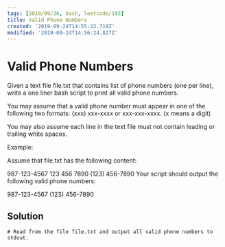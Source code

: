 ```yaml
---
tags: [2019/09/26, bash, leetcode/193]
title: Valid Phone Numbers
created: '2019-09-24T14:55:22.719Z'
modified: '2019-09-24T14:56:24.827Z'
---
```


# Valid Phone Numbers

Given a text file file.txt that contains list of phone numbers (one per line), write a one liner bash script to print all valid phone numbers.

You may assume that a valid phone number must appear in one of the following two formats: (xxx) xxx-xxxx or xxx-xxx-xxxx. (x means a digit)

You may also assume each line in the text file must not contain leading or trailing white spaces.

Example:

Assume that file.txt has the following content:

987-123-4567
123 456 7890
(123) 456-7890
Your script should output the following valid phone numbers:

987-123-4567
(123) 456-7890

## Solution

```
# Read from the file file.txt and output all valid phone numbers to stdout.

```

